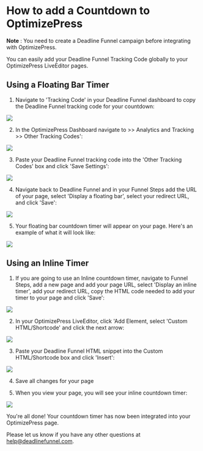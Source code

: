 # How to add a Countdown to OptimizePress

**Note** : You need to create a Deadline Funnel campaign before integrating with OptimizePress.

You can easily add your Deadline Funnel Tracking Code globally to your OptimizePress LiveEditor pages.

## Using a Floating Bar Timer

1. Navigate to 'Tracking Code' in your Deadline Funnel dashboard to copy the Deadline Funnel tracking code for your countdown:

![](https://s3.amazonaws.com/helpscout.net/docs/assets/53974d6ce4b0c76107b109d1/images/5c65c2862c7d3a66e32e7873/file-p3lBofFRVd.png)

2. In the OptimizePress Dashboard navigate to &gt;&gt; Analytics and Tracking &gt;&gt; Other Tracking Codes':

![](https://s3.amazonaws.com/helpscout.net/docs/assets/53974d6ce4b0c76107b109d1/images/591b716b0428634b4a333068/file-JkKZMtv6fG.png)

3. Paste your Deadline Funnel tracking code into the 'Other Tracking Codes' box and click 'Save Settings':

![](https://s3.amazonaws.com/helpscout.net/docs/assets/53974d6ce4b0c76107b109d1/images/591b71c22c7d3a057f8924ca/file-rEMLiOIZdp.png)

4. Navigate back to Deadline Funnel and in your Funnel Steps add the URL of your page, select 'Display a floating bar', select your redirect URL, and click 'Save':

![](https://s3.amazonaws.com/helpscout.net/docs/assets/53974d6ce4b0c76107b109d1/images/5c783c362c7d3a0cb932155e/file-JDPyIgnWsG.png)

5. Your floating bar countdown timer will appear on your page. Here's an example of what it will look like:

![](https://s3.amazonaws.com/helpscout.net/docs/assets/53974d6ce4b0c76107b109d1/images/5c65c0a12c7d3a66e32e783a/file-r2622Bfum3.png)

## Using an Inline Timer

1. If you are going to use an Inline countdown timer, navigate to Funnel Steps, add a new page and add your page URL, select 'Display an inline timer', add your redirect URL, copy the HTML code needed to add your timer to your page and click 'Save':

![](https://s3.amazonaws.com/helpscout.net/docs/assets/53974d6ce4b0c76107b109d1/images/5c783cd22c7d3a0cb9321570/file-hMgAYWDhqC.png)

2. In your OptimizePress LiveEditor, click 'Add Element, select 'Custom HTML/Shortcode' and click the next arrow:

![](https://s3.amazonaws.com/helpscout.net/docs/assets/53974d6ce4b0c76107b109d1/images/591b747c0428634b4a333084/file-txNO5CjBo7.png)

3. Paste your Deadline Funnel HTML snippet into the Custom HTML/Shortcode box and click 'Insert':

![](https://s3.amazonaws.com/helpscout.net/docs/assets/53974d6ce4b0c76107b109d1/images/591b753a2c7d3a057f8924e3/file-lkzxcPq8i6.png)

4. Save all changes for your page

5. When you view your page, you will see your inline countdown timer:

![](https://s3.amazonaws.com/helpscout.net/docs/assets/53974d6ce4b0c76107b109d1/images/591b764b2c7d3a057f8924e8/file-TDwXsGl4LX.png)

You're all done! Your countdown timer has now been integrated into your OptimizePress page.

Please let us know if you have any other questions at [help@deadlinefunnel.com](mailto:mailto:help@deadlinefunnel.com).

